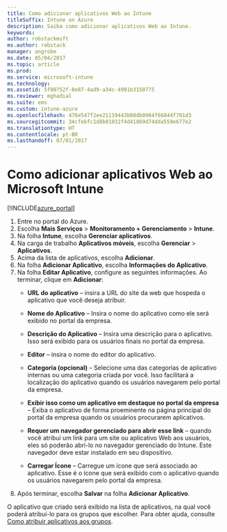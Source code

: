 ```yaml
---
title: Como adicionar aplicativos Web ao Intune
titleSuffix: Intune on Azure
description: Saiba como adicionar aplicativos Web ao Intune.
keywords: 
author: robstackmsft
ms.author: robstack
manager: angrobe
ms.date: 05/04/2017
ms.topic: article
ms.prod: 
ms.service: microsoft-intune
ms.technology: 
ms.assetid: 5f08752f-0e87-4ad9-a34c-4991b3150775
ms.reviewer: mghadial
ms.suite: ems
ms.custom: intune-azure
ms.openlocfilehash: 476e547f2ee21119443b08db0984f66844f701d3
ms.sourcegitcommit: 34cfebfc1d8b81032f4d41869d74dda559e677e2
ms.translationtype: HT
ms.contentlocale: pt-BR
ms.lasthandoff: 07/01/2017
---
```

# <a name="how-to-add-web-apps-to-microsoft-intune"></a>Como adicionar aplicativos Web ao Microsoft Intune

[!INCLUDE[azure_portal](./includes/azure_portal.md)]

1. Entre no portal do Azure.
2. Escolha **Mais Serviços** > **Monitoramento + Gerenciamento** > **Intune**.
3. Na folha **Intune**, escolha **Gerenciar aplicativos**.
4. Na carga de trabalho **Aplicativos móveis**, escolha **Gerenciar** > **Aplicativos**.
5. Acima da lista de aplicativos, escolha **Adicionar**.
6. Na folha **Adicionar Aplicativo**, escolha **Informações do Aplicativo**.
7. Na folha **Editar Aplicativo**, configure as seguintes informações. Ao terminar, clique em **Adicionar**:
    - **URL do aplicativo** – insira a URL do site da web que hospeda o aplicativo que você deseja atribuir.
    - **Nome do Aplicativo** – Insira o nome do aplicativo como ele será exibido no portal da empresa.
    - **Descrição do Aplicativo** – Insira uma descrição para o aplicativo. Isso será exibido para os usuários finais no portal da empresa.
    - **Editor** – insira o nome do editor do aplicativo.
    - **Categoria (opcional)** – Selecione uma das categorias de aplicativo internas ou uma categoria criada por você. Isso facilitará a localização do aplicativo quando os usuários navegarem pelo portal da empresa.

    - **Exibir isso como um aplicativo em destaque no portal da empresa** – Exiba o aplicativo de forma proeminente na página principal do portal da empresa quando os usuários procurarem aplicativos.
    - **Requer um navegador gerenciado para abrir esse link** – quando você atribui um link para um site ou aplicativo Web aos usuários, eles só poderão abri-lo no navegador gerenciado do Intune. Este navegador deve estar instalado em seu dispositivo.
    - **Carregar Ícone** – Carregue um ícone que será associado ao aplicativo. Esse é o ícone que será exibido com o aplicativo quando os usuários navegarem pelo portal da empresa.
8. Após terminar, escolha **Salvar** na folha **Adicionar Aplicativo**.

O aplicativo que criado será exibido na lista de aplicativos, na qual você poderá atribuí-lo para os grupos que escolher. Para obter ajuda, consulte [Como atribuir aplicativos aos grupos](apps-deploy.md).